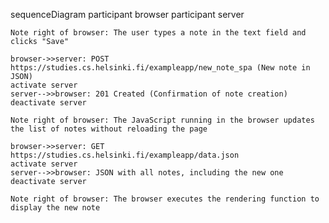 sequenceDiagram
    participant browser
    participant server

    Note right of browser: The user types a note in the text field and clicks "Save"

    browser->>server: POST https://studies.cs.helsinki.fi/exampleapp/new_note_spa (New note in JSON)
    activate server
    server-->>browser: 201 Created (Confirmation of note creation)
    deactivate server

    Note right of browser: The JavaScript running in the browser updates the list of notes without reloading the page

    browser->>server: GET https://studies.cs.helsinki.fi/exampleapp/data.json
    activate server
    server-->>browser: JSON with all notes, including the new one
    deactivate server

    Note right of browser: The browser executes the rendering function to display the new note